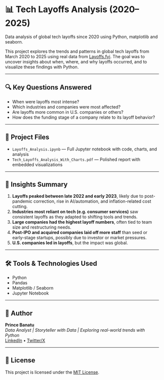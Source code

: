 # 📊 Tech Layoffs Analysis (2020–2025)
Data analysis of global tech layoffs since 2020 using Python, matplotlib and seaborn.


This project explores the trends and patterns in global tech layoffs from March 2020 to 2025 using real data from [Layoffs.fyi](https://layoffs.fyi). The goal was to uncover insights about when, where, and why layoffs occurred, and to visualize these findings with Python.

---

## 🔍 Key Questions Answered

- When were layoffs most intense?
- Which industries and companies were most affected?
- Are layoffs more common in U.S. companies or others?
- How does the funding stage of a company relate to its layoff behavior?

---

## 📁 Project Files

- `Layoffs_Analysis.ipynb` — Full Jupyter notebook with code, charts, and analysis
- `Tech_Layoffs_Analysis_With_Charts.pdf` — Polished report with embedded visualizations

---

## 📌 Insights Summary

1. **Layoffs peaked between late 2022 and early 2023**, likely due to post-pandemic correction, rise in AI/automation, and inflation-related cost cutting.
2. **Industries most reliant on tech (e.g. consumer services)** saw consistent layoffs as they adapted to shifting tools and trends.
3. **Large companies had the highest layoff numbers**, often tied to team size and restructuring needs.
4. **Post-IPO and acquired companies laid off more staff** than seed or early-stage startups, possibly due to investor or market pressures.
5. **U.S. companies led in layoffs**, but the impact was global.

---

## 🛠️ Tools & Technologies Used

- Python
- Pandas
- Matplotlib / Seaborn
- Jupyter Notebook

---

## 🧠 Author

**Prince Banatu**  
_Data Analyst | Storyteller with Data | Exploring real-world trends with Python_  
[LinkedIn]([https://linkedin.com](https://www.linkedin.com/in/prince-banatu-b7904b300/)) • [Twitter/X](https://x.com/D_pythn_Analyst)

---

## 📄 License

This project is licensed under the [MIT License](LICENSE).


